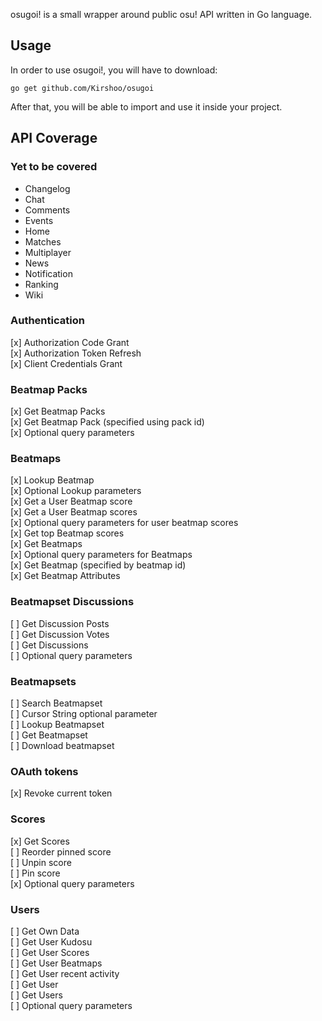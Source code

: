 osugoi! is a small wrapper around public osu! API written in Go language.

## Usage
In order to use osugoi!, you will have to download:  
```
go get github.com/Kirshoo/osugoi
```  
  
After that, you will be able to import and use it inside your project.

## API Coverage
### Yet to be covered
- Changelog
- Chat
- Comments
- Events
- Home
- Matches
- Multiplayer
- News
- Notification
- Ranking
- Wiki

### Authentication
[x] Authorization Code Grant  
[x] Authorization Token Refresh  
[x] Client Credentials Grant  

### Beatmap Packs
[x] Get Beatmap Packs  
[x] Get Beatmap Pack (specified using pack id)  
[x] Optional query parameters  

### Beatmaps
[x] Lookup Beatmap  
[x] Optional Lookup parameters  
[x] Get a User Beatmap score  
[x] Get a User Beatmap scores  
[x] Optional query parameters for user beatmap scores  
[x] Get top Beatmap scores  
[x] Get Beatmaps  
[x] Optional query parameters for Beatmaps  
[x] Get Beatmap (specified by beatmap id)  
[x] Get Beatmap Attributes  

### Beatmapset Discussions
[ ] Get Discussion Posts  
[ ] Get Discussion Votes  
[ ] Get Discussions  
[ ] Optional query parameters  

### Beatmapsets
[ ] Search Beatmapset  
[ ] Cursor String optional parameter  
[ ] Lookup Beatmapset  
[ ] Get Beatmapset  
[ ] Download beatmapset  

### OAuth tokens
[x] Revoke current token

### Scores
[x] Get Scores  
[ ] Reorder pinned score  
[ ] Unpin score  
[ ] Pin score  
[x] Optional query parameters  

### Users
[ ] Get Own Data  
[ ] Get User Kudosu  
[ ] Get User Scores  
[ ] Get User Beatmaps  
[ ] Get User recent activity  
[ ] Get User  
[ ] Get Users  
[ ] Optional query parameters  
